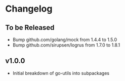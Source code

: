 # Changelog

## To be Released

* Bump github.com/golang/mock from 1.4.4 to 1.5.0
* Bump github.com/sirupsen/logrus from 1.7.0 to 1.8.1

## v1.0.0

* Initial breakdown of go-utils into subpackages
